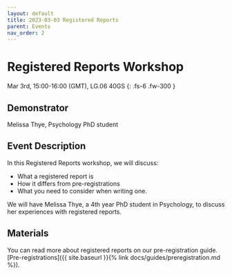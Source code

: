 ```yaml
---
layout: default
title: 2023-03-03 Registered Reports
parent: Events
nav_order: 2
---
```


# Registered Reports Workshop

Mar 3rd, 15:00-16:00 (GMT), LG.06 40GS
{: .fs-6 .fw-300 }

## Demonstrator

Melissa Thye, Psychology PhD student

## Event Description

In this Registered Reports workshop, we will discuss:

* What a registered report is
* How it differs from pre-registrations
* What you need to consider when writing one.

We will have Melissa Thye, a 4th year PhD student in Psychology, to discuss her experiences with registered reports.  

## Materials

You can read more about registered reports on our pre-registration guide. 
[Pre-registrations]({{ site.baseurl }}{% link docs/guides/preregistration.md %}).

